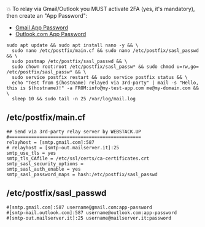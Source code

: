 💥 To relay via Gmail/Outlook you MUST activate 2FA (yes, it's mandatory), then create an "App Password":

- [Gmail App Password](https://support.google.com/accounts/answer/185833?hl=en&ref_topic=7189145)
- [Outlook.com App Password](https://support.microsoft.com/en-us/account-billing/how-to-get-and-use-app-passwords-5896ed9b-4263-e681-128a-a6f2979a7944)


````shell
sudo apt update && sudo apt install nano -y && \
  sudo nano /etc/postfix/main.cf && sudo nano /etc/postfix/sasl_passwd && \
  sudo postmap /etc/postfix/sasl_passwd && \
  sudo chown root:root /etc/postfix/sasl_passw* && sudo chmod u=rw,go= /etc/postfix/sasl_passw* && \
  sudo service postfix restart && sudo service postfix status && \
  echo "Test from $(hostname) relayed via 3rd-party" | mail -s "Hello, this is $(hostname)!" -a FROM:info@my-test-app.com me@my-domain.com && \
  sleep 10 && sudo tail -n 25 /var/log/mail.log

````

## /etc/postfix/main.cf

````
## Send via 3rd-party relay server by WEBSTACK.UP
#================================================
relayhost = [smtp.gmail.com]:587
# relayhost = [smtp-out.mailserver.it]:25
smtp_use_tls = yes
smtp_tls_CAfile = /etc/ssl/certs/ca-certificates.crt
smtp_sasl_security_options =
smtp_sasl_auth_enable = yes
smtp_sasl_password_maps = hash:/etc/postfix/sasl_passwd

````

## /etc/postfix/sasl_passwd

````
#[smtp.gmail.com]:587 username@gmail.com:app-password
#[smtp-mail.outlook.com]:587 username@outlook.com:app-password
#[smtp-out.mailserver.it]:25 username@mailserver.it:password

````
